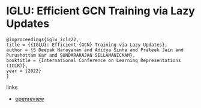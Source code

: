 # IGLU: Efficient GCN Training via Lazy Updates

```
@inproceedings{iglu_iclr22,
title = {{IGLU}: Efficient {GCN} Training via Lazy Updates},
author = {S Deepak Narayanan and Aditya Sinha and Prateek Jain and Purushottam Kar and SUNDARARAJAN SELLAMANICKAM},
booktitle = {International Conference on Learning Representations (ICLR)},
year = {2022}
}
```

links
- [openreview](https://openreview.net/forum?id=5kq11Tl1z4)
